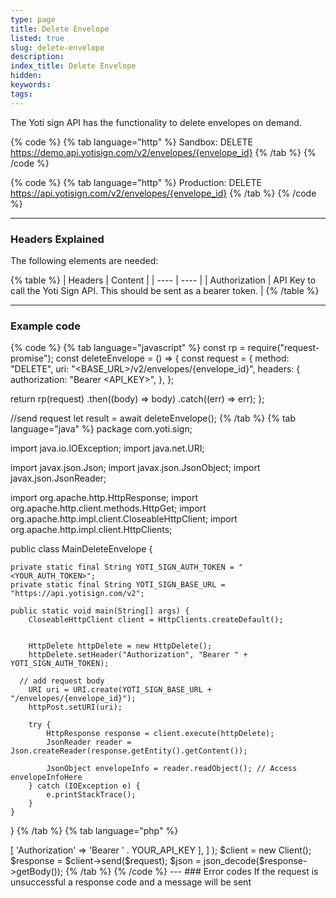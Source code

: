 ```yaml
---
type: page
title: Delete Envelope
listed: true
slug: delete-envelope
description: 
index_title: Delete Envelope
hidden: 
keywords: 
tags: 
---
```


The Yoti sign API has the functionality to delete envelopes on demand.

{% code %}
{% tab language="http" %}
Sandbox: 
DELETE https://demo.api.yotisign.com/v2/envelopes/{envelope_id}
{% /tab %}
{% /code %}

{% code %}
{% tab language="http" %}
Production: 
DELETE https://api.yotisign.com/v2/envelopes/{envelope_id}
{% /tab %}
{% /code %}

---

### Headers Explained

The following elements are needed:

{% table %}
| Headers | Content | 
| ---- | ---- | 
| Authorization | API Key to call the Yoti Sign API. This should be sent as a bearer token. | 
{% /table %}

---

### Example code

{% code %}
{% tab language="javascript" %}
const rp = require("request-promise");
const deleteEnvelope = () => {
  const request = {
    method: "DELETE",
    uri: "<BASE_URL>/v2/envelopes/{envelope_id}",
    headers: {
      authorization: "Bearer <API_KEY>",
    },
  };

  return rp(request)
    .then((body) => body)
    .catch((err) => err);
};

//send request
let result = await deleteEnvelope();
{% /tab %}
{% tab language="java" %}
package com.yoti.sign;

import java.io.IOException;
import java.net.URI;

import javax.json.Json;
import javax.json.JsonObject;
import javax.json.JsonReader;

import org.apache.http.HttpResponse;
import org.apache.http.client.methods.HttpGet;
import org.apache.http.impl.client.CloseableHttpClient;
import org.apache.http.impl.client.HttpClients;

public class MainDeleteEnvelope {

    private static final String YOTI_SIGN_AUTH_TOKEN = "<YOUR_AUTH_TOKEN>";
    private static final String YOTI_SIGN_BASE_URL = "https://api.yotisign.com/v2";

    public static void main(String[] args) {
        CloseableHttpClient client = HttpClients.createDefault();


        HttpDelete httpDelete = new HttpDelete();
        httpDelete.setHeader("Authorization", "Bearer " + YOTI_SIGN_AUTH_TOKEN);

      // add request body
        URI uri = URI.create(YOTI_SIGN_BASE_URL + "/envelopes/{envelope_id}");
        httpPost.setURI(uri);

        try {
            HttpResponse response = client.execute(httpDelete);
            JsonReader reader = Json.createReader(response.getEntity().getContent());

            JsonObject envelopeInfo = reader.readObject(); // Access envelopeInfoHere
        } catch (IOException e) {
            e.printStackTrace();
        }
    }
}
{% /tab %}
{% tab language="php" %}
<?php

use GuzzleHttp\Client;
use GuzzleHttp\Psr7\Request;

$request = new Request(
    'DELETE',
    API_BASE_URL . "/envelopes/{envelope_id}",
    [
        'headers' => [
          'Authorization' => 'Bearer ' . YOUR_API_KEY
         ],
    ]
);

$client = new Client();
$response = $client->send($request);

$json = json_decode($response->getBody());
{% /tab %}
{% /code %}

---

### Error codes

If the request is unsuccessful a response code and a message will be sent